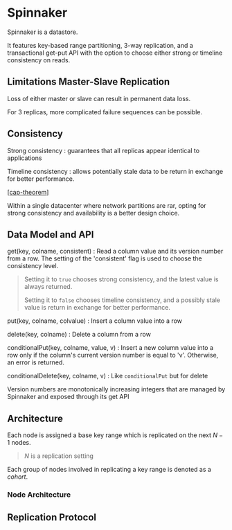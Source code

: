 # Spinnaker

Spinnaker is a datastore.

It features key-based range partitioning, 3-way replication, and a transactional get-put API with the option to choose either strong or timeline consistency on reads.

## Limitations Master-Slave Replication

Loss of either master or slave can result in permanent data loss.

For 3 replicas, more complicated failure sequences can be possible.

## Consistency

Strong consistency
: guarantees that all replicas appear identical to applications

Timeline consistency
: allows potentially stale data to be return in exchange for better performance.


[[cap-theorem]]

Within a single datacenter where network partitions are rar, opting for strong consistency and availability is a better design choice.

## Data Model and API

get(key, colname, consistent)
: Read a column value and its version number from a row. The setting of the 'consistent' flag is used to choose the consistency level.

> Setting it to `true` chooses strong consistency, and the latest value is always returned.
>
> Setting it to `false` chooses timeline consistency, and a possibly stale value is return in exchange for better performance.

put(key, colname, colvalue)
: Insert a column value into a row

delete(key, colname)
: Delete a column from a row

conditionalPut(key, colname, value, v)
: Insert a new column value into a row only if the column's current version number is equal to 'v'. Otherwise, an error is returned.

conditionalDelete(key, colname, v)
: Like `conditionalPut` but for delete

Version numbers are monotonically increasing integers that are managed by Spinnaker and exposed through its get API

## Architecture

Each node is assigned a base key range which is replicated on the next $N - 1$ nodes.

> $N$ is a replication setting

Each group of nodes involved in replicating a key range is denoted as a _cohort_.

### Node Architecture

## Replication Protocol

[//begin]: # "Autogenerated link references for markdown compatibility"
[cap-theorem]: cap-theorem "CAP Theorem"
[//end]: # "Autogenerated link references"